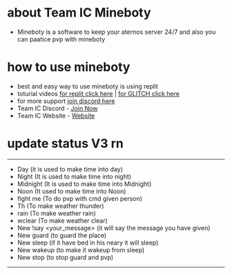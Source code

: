 # about Team IC Mineboty 

- Mineboty is a software to keep your aternos server 24/7 and also you can paatice pvp with mineboty


# how to use mineboty

- best and easy way to use mineboty is using replit 
- toturial videos [for replit click here](https://www.youtube.com/watch?v=PDTV-SNSoyo)   |   [for GLITCH click here](https://www.youtube.com/watch?v=6sPwCrHFYCY)
- for more support [join discord here](https://discord.gg/8bM62csKYd)
- Team IC Discord - [Join Now](https://dsc.gg/team-ic)
- Team IC Website - [Website](https://team-ic.ddns.net/)

# update status V3 rn

- - - - - - - - - - - - - - - - - - - - - 
- Day (it is used to make time into day)
- Night (It is used to make time into night)
- Midnight (It is used to make time into Midnight)
- Noon (It used to make time into Noon)
- fight me (To do pvp with cmd given person)
- Th (To make weather thunder)
- rain (To make weather rain)
- wclear (To make weather clear)
- New !say <your_message> (it will say the message you have given)
- New guard (to guard the place)
- New sleep (if it have bed in his neary it will sleep)
- New wakeup (to make it wakeup from sleep)
- New stop (to stop guard and pvp) 
- - - - - - - - - - - - - - - - - - - - - - 
